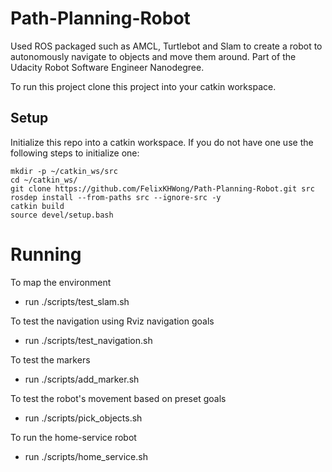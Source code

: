 # Path-Planning-Robot
Used ROS packaged such as AMCL, Turtlebot and Slam to create a robot to autonomously navigate to objects and move them around. Part of the Udacity Robot Software Engineer Nanodegree.

To run this project clone this project into your catkin workspace.

## Setup 
Initialize this repo into a catkin workspace. If you do not have one use the following steps to initialize one:
```
mkdir -p ~/catkin_ws/src
cd ~/catkin_ws/
git clone https://github.com/FelixKHWong/Path-Planning-Robot.git src
rosdep install --from-paths src --ignore-src -y
catkin build
source devel/setup.bash
```

# Running
To map the environment
- run ./scripts/test_slam.sh

To test the navigation using Rviz navigation goals
- run ./scripts/test_navigation.sh

To test the markers
- run ./scripts/add_marker.sh

To test the robot's movement based on preset goals
- run ./scripts/pick_objects.sh

To run the home-service robot
- run ./scripts/home_service.sh
